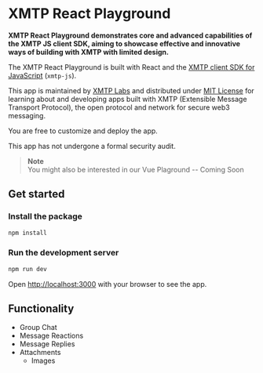 # XMTP React Playground

**XMTP React Playground demonstrates core and advanced capabilities of the XMTP JS client SDK, aiming to showcase effective and innovative ways of building with XMTP with limited design.**

The XMTP React Playground is built with React and the [XMTP client SDK for JavaScript](https://github.com/xmtp/xmtp-js) (`xmtp-js`).

This app is maintained by [XMTP Labs](https://xmtplabs.com) and distributed under [MIT License](./LICENSE) for learning about and developing apps built with XMTP (Extensible Message Transport Protocol), the open protocol and network for secure web3 messaging.

You are free to customize and deploy the app.

This app has not undergone a formal security audit.

> **Note**  
> You might also be interested in our Vue Plaground -- Coming Soon 

## Get started

### Install the package

```bash
npm install
```

### Run the development server

```bash
npm run dev
```

Open [http://localhost:3000](http://localhost:3000) with your browser to see the app.

## Functionality

- Group Chat
- Message Reactions
- Message Replies
- Attachments
  - Images


